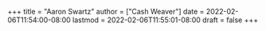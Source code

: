 +++
title = "Aaron Swartz"
author = ["Cash Weaver"]
date = 2022-02-06T11:54:00-08:00
lastmod = 2022-02-06T11:55:01-08:00
draft = false
+++
